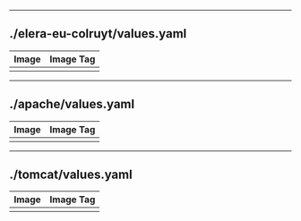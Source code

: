 -------------------------
./elera-eu-colruyt/values.yaml
-------------------------
| Image | Image Tag |
|-------|-----------|
|  |  |
-------------------------
./apache/values.yaml
-------------------------
| Image | Image Tag |
|-------|-----------|
|  |  |
-------------------------
./tomcat/values.yaml
-------------------------
| Image | Image Tag |
|-------|-----------|
|  |  |
